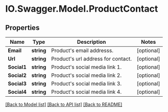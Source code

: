 # IO.Swagger.Model.ProductContact
## Properties

Name | Type | Description | Notes
------------ | ------------- | ------------- | -------------
**Email** | **string** | Product&#39;s email addresss. | [optional] 
**Url** | **string** | Product&#39;s url address for contact. | [optional] 
**Social1** | **string** | Product&#39;s social media link 1. | [optional] 
**Social2** | **string** | Product&#39;s social media link 2. | [optional] 
**Social3** | **string** | Product&#39;s social media link 3. | [optional] 
**Social4** | **string** | Product&#39;s social media link 4. | [optional] 

[[Back to Model list]](../README.md#documentation-for-models) [[Back to API list]](../README.md#documentation-for-api-endpoints) [[Back to README]](../README.md)

